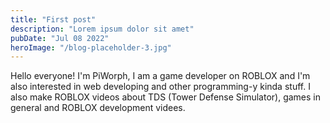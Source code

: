 ```yaml
---
title: "First post"
description: "Lorem ipsum dolor sit amet"
pubDate: "Jul 08 2022"
heroImage: "/blog-placeholder-3.jpg"
---
```


Hello everyone! I'm PiWorph, I am a game developer on ROBLOX and I'm also interested in web developing and other programming-y kinda stuff. I also make ROBLOX videos about TDS (Tower Defense Simulator), games in general and ROBLOX development videes.
